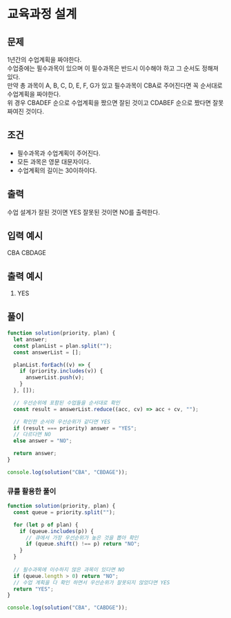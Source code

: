 # 교육과정 설계

## 문제

1년간의 수업계획을 짜야한다.<br>
수업중에는 필수과목이 있으며 이 필수과목은 반드시 이수해야 하고 그 순서도 정해져 있다.<br>
만약 총 과목이 A, B, C, D, E, F, G가 있고 필수과목이 CBA로 주어진다면 꼭 순서대로 수업계획을 짜야한다.<br>
위 경우 CBADEF 순으로 수업계획을 짰으면 잘된 것이고 CDABEF 순으로 짰다면 잘못 짜여진 것이다.

## 조건

- 필수과목과 수업계획이 주어진다.
- 모든 과목은 영문 대문자이다.
- 수업계획의 길이는 30이하이다.

## 출력

수업 설계가 잘된 것이면 YES 잘못된 것이면 NO를 출력한다.

## 입력 예시

CBA
CBDAGE

## 출력 예시

1. YES

## 풀이

```js
function solution(priority, plan) {
  let answer;
  const planList = plan.split("");
  const answerList = [];

  planList.forEach((v) => {
    if (priority.includes(v)) {
      answerList.push(v);
    }
  }, []);

  // 우선순위에 포함된 수업들을 순서대로 확인
  const result = answerList.reduce((acc, cv) => acc + cv, "");

  // 확인한 순서와 우선순위가 같다면 YES
  if (result === priority) answer = "YES";
  // 다르다면 NO
  else answer = "NO";

  return answer;
}

console.log(solution("CBA", "CBDAGE"));
```

### 큐를 활용한 풀이

```js
function solution(priority, plan) {
  const queue = priority.split("");

  for (let p of plan) {
    if (queue.includes(p)) {
      // 큐에서 가장 우선순위가 높은 것을 뽑아 확인
      if (queue.shift() !== p) return "NO";
    }
  }
  
  // 필수과목에 이수하지 않은 과목이 있다면 NO
  if (queue.length > 0) return "NO";
  // 수업 계획을 다 확인 하면서 우선순위가 잘못되지 않았다면 YES
  return "YES";
}

console.log(solution("CBA", "CABDGE"));
```
